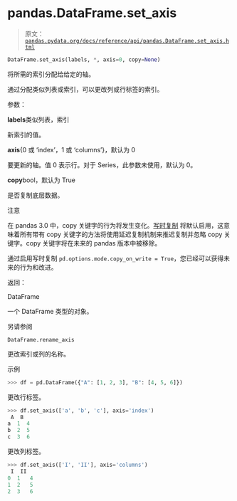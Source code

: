 # pandas.DataFrame.set_axis

> 原文：[`pandas.pydata.org/docs/reference/api/pandas.DataFrame.set_axis.html`](https://pandas.pydata.org/docs/reference/api/pandas.DataFrame.set_axis.html)

```py
DataFrame.set_axis(labels, *, axis=0, copy=None)
```

将所需的索引分配给给定的轴。

通过分配类似列表或索引，可以更改列或行标签的索引。

参数：

**labels**类似列表，索引

新索引的值。

**axis**{0 或 ‘index’，1 或 ‘columns’}，默认为 0

要更新的轴。值 0 表示行。对于 Series，此参数未使用，默认为 0。

**copy**bool，默认为 True

是否复制底层数据。

注意

在 pandas 3.0 中，copy 关键字的行为将发生变化。[写时复制](https://pandas.pydata.org/docs/dev/user_guide/copy_on_write.html) 将默认启用，这意味着所有带有 copy 关键字的方法将使用延迟复制机制来推迟复制并忽略 copy 关键字。copy 关键字将在未来的 pandas 版本中被移除。

通过启用写时复制 `pd.options.mode.copy_on_write = True`，您已经可以获得未来的行为和改进。

返回：

DataFrame

一个 DataFrame 类型的对象。

另请参阅

`DataFrame.rename_axis`

更改索引或列的名称。

示例

```py
>>> df = pd.DataFrame({"A": [1, 2, 3], "B": [4, 5, 6]}) 
```

更改行标签。

```py
>>> df.set_axis(['a', 'b', 'c'], axis='index')
 A  B
a  1  4
b  2  5
c  3  6 
```

更改列标签。

```py
>>> df.set_axis(['I', 'II'], axis='columns')
 I  II
0  1   4
1  2   5
2  3   6 
```
